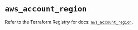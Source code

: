 # `aws_account_region`

Refer to the Terraform Registry for docs: [`aws_account_region`](https://registry.terraform.io/providers/hashicorp/aws/6.17.0/docs/resources/account_region).
